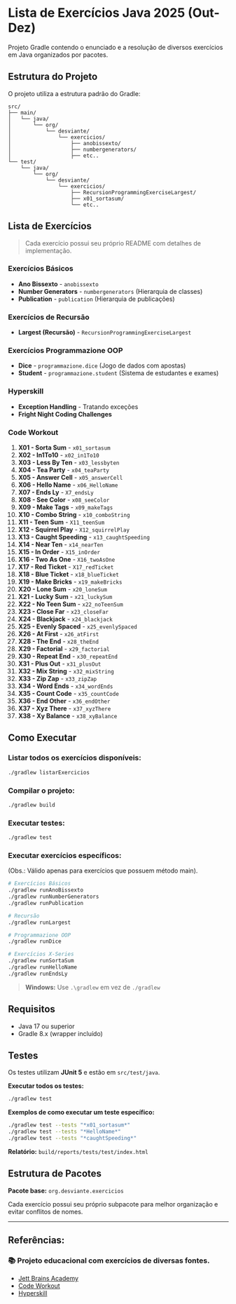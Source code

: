 # Lista de Exercícios Java 2025 (Out-Dez)

Projeto Gradle contendo o enunciado e a resolução de diversos exercícios em Java organizados por pacotes.

## Estrutura do Projeto

O projeto utiliza a estrutura padrão do Gradle:

```
src/
├── main/
│   └── java/
│       └── org/
│           └── desviante/
│               └── exercicios/
│                   ├── anobissexto/
│                   ├── numbergenerators/
│                   ├── etc..
└── test/
    └── java/
        └── org/
            └── desviante/
                └── exercicios/
                    ├── RecursionProgrammingExerciseLargest/
                    ├── x01_sortasum/
                    └── etc..

```

## Lista de Exercícios

> Cada exercício possui seu próprio README com detalhes de implementação.

### Exercícios Básicos
- **Ano Bissexto** - `anobissexto`
- **Number Generators** - `numbergenerators` (Hierarquia de classes)
- **Publication** - `publication` (Hierarquia de publicações)

### Exercícios de Recursão
- **Largest (Recursão)** - `RecursionProgrammingExerciseLargest`

### Exercícios Programmazione OOP
- **Dice** - `programmazione.dice` (Jogo de dados com apostas)
- **Student** - `programmazione.student` (Sistema de estudantes e exames)

### Hyperskill
- **Exception Handling** - Tratando exceções
- **Fright Night Coding Challenges**

### Code Workout
1. **X01 - Sorta Sum** - `x01_sortasum`
2. **X02 - In1To10** - `x02_in1To10`
3. **X03 - Less By Ten** - `x03_lessbyten`
4. **X04 - Tea Party** - `x04_teaParty`
5. **X05 - Answer Cell** - `x05_answerCell`
6. **X06 - Hello Name** - `x06_HelloName`
7. **X07 - Ends Ly** - `X7_endsLy`
8. **X08 - See Color** - `x08_seeColor`
9. **X09 - Make Tags** - `x09_makeTags`
10. **X10 - Combo String** - `x10_comboString`
11. **X11 - Teen Sum** - `X11_teenSum`
12. **X12 - Squirrel Play** - `X12_squirrelPlay`
13. **X13 - Caught Speeding** - `x13_caughtSpeeding`
14. **X14 - Near Ten** - `x14_nearTen`
15. **X15 - In Order** - `X15_inOrder`
16. **X16 - Two As One** - `X16_twoAsOne`
17. **X17 - Red Ticket** - `X17_redTicket`
18. **X18 - Blue Ticket** - `x18_blueTicket`
19. **X19 - Make Bricks** - `x19_makeBricks`
20. **X20 - Lone Sum** - `x20_loneSum`
21. **X21 - Lucky Sum** - `x21_luckySum`
22. **X22 - No Teen Sum** - `x22_noTeenSum`
23. **X23 - Close Far** - `x23_closeFar`
24. **X24 - Blackjack** - `x24_blackjack`
25. **X25 - Evenly Spaced** - `x25_evenlySpaced`
26. **X26 - At First** - `x26_atFirst`
28. **X28 - The End** - `x28_theEnd`
29. **X29 - Factorial** - `x29_factorial`
30. **X30 - Repeat End** - `x30_repeatEnd`
31. **X31 - Plus Out** - `x31_plusOut`
32. **X32 - Mix String** - `x32_mixString`
33. **X33 - Zip Zap** - `x33_zipZap`
34. **X34 - Word Ends** - `x34_wordEnds`
35. **X35 - Count Code** - `x35_countCode`
36. **X36 - End Other** - `x36_endOther`
37. **X37 - Xyz There** - `x37_xyzThere`
38. **X38 - Xy Balance** - `x38_xyBalance`

## Como Executar

### Listar todos os exercícios disponíveis:
```bash
./gradlew listarExercicios
```

### Compilar o projeto:
```bash
./gradlew build
```

### Executar testes:
```bash
./gradlew test
```

### Executar exercícios específicos:

(Obs.: Válido apenas para exercícios que possuem método main).

```bash
# Exercícios Básicos
./gradlew runAnoBissexto
./gradlew runNumberGenerators
./gradlew runPublication

# Recursão
./gradlew runLargest

# Programmazione OOP
./gradlew runDice

# Exercícios X-Series
./gradlew runSortaSum
./gradlew runHelloName
./gradlew runEndsLy
```

> **Windows:** Use `.\gradlew` em vez de `./gradlew`

## Requisitos

- Java 17 ou superior
- Gradle 8.x (wrapper incluído)

## Testes

Os testes utilizam **JUnit 5** e estão em `src/test/java`.

**Executar todos os testes:**
```bash
./gradlew test
```

**Exemplos de como executar um teste específico:**
```bash
./gradlew test --tests "*x01_sortasum*"
./gradlew test --tests "*HelloName*"
./gradlew test --tests "*caughtSpeeding*"
```

**Relatório:** `build/reports/tests/test/index.html`

## Estrutura de Pacotes

**Pacote base:** `org.desviante.exercicios`

Cada exercício possui seu próprio subpacote para melhor organização e evitar conflitos de nomes.

---

## Referências:

### 📚 Projeto educacional com exercícios de diversas fontes.

- [Jett Brains Academy](https://www.jetbrains.com/pt-br/academy/)
- [Code Workout](https://codeworkout.cs.vt.edu/)
- [Hyperskill](https://hyperskill.org/join/aeba947b2)
